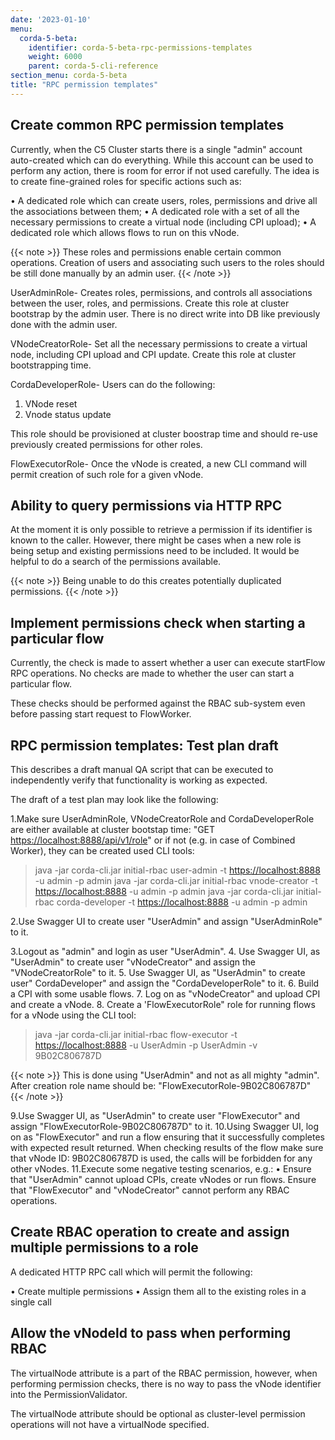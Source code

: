 ```yaml
---
date: '2023-01-10'
menu:
  corda-5-beta:
    identifier: corda-5-beta-rpc-permissions-templates
    weight: 6000
    parent: corda-5-cli-reference
section_menu: corda-5-beta
title: "RPC permission templates"
---
```


## Create common RPC permission templates

Currently, when the C5 Cluster starts there is a single "admin" account auto-created which can do everything. While this account can be used to perform any action, there is room for error if not used carefully. The idea is to create fine-grained roles for specific actions such as:

• A dedicated role which can create users, roles, permissions and drive all the associations between them;
• A dedicated role with a set of all the necessary permissions to create a virtual node (including CPI upload);
• A dedicated role which allows flows to run on this vNode.

{{< note >}}
These roles and permissions enable certain common operations. Creation of users and associating such users to the roles should be still done manually by an admin user.
{{< /note >}}

UserAdminRole- Creates roles, permissions, and controls all associations between the user, roles, and permissions. Create this role at cluster bootstrap by the admin user. There is no direct write into DB like previously done with the admin user.

VNodeCreatorRole- Set all the necessary permissions to create a virtual node, including CPI upload and CPI update. Create this role at cluster bootstrapping time.

CordaDeveloperRole- Users can do the following:

1. VNode reset
2. Vnode status update

This role should be provisioned at cluster boostrap time and should re-use previously created permissions for other roles.

FlowExecutorRole- Once the vNode is created, a new CLI command will permit creation of such role for a given vNode.

## Ability to query permissions via HTTP RPC

At the moment it is only possible to retrieve a permission if its identifier is known to the caller.
However, there might be cases when a new role is being setup and existing permissions need to be included. It would be helpful to do a search of the permissions available.

{{< note >}}
Being unable to do this creates potentially duplicated permissions.
{{< /note >}}

## Implement permissions check when starting a particular flow

Currently, the check is made to assert whether a user can execute startFlow RPC operations. No checks are made to whether the user can start a particular flow.

These checks should be performed against the RBAC sub-system even before passing start request to FlowWorker.

## RPC permission templates: Test plan draft

This describes a draft manual QA script that can be executed to independently verify that functionality is working as expected.

The draft of a test plan may look like the following:

1.Make sure UserAdminRole, VNodeCreatorRole and CordaDeveloperRole are either available at cluster bootstap time:
"GET <https://localhost:8888/api/v1/role>" or if not (e.g. in case of Combined Worker), they can be created used CLI tools:

> java -jar corda-cli.jar initial-rbac user-admin -t <https://localhost:8888> -u admin -p admin
> java -jar corda-cli.jar initial-rbac vnode-creator -t <https://localhost:8888> -u admin -p admin
> java -jar corda-cli.jar initial-rbac corda-developer -t <https://localhost:8888> -u admin -p admin

2.Use Swagger UI to create user "UserAdmin" and assign "UserAdminRole" to it.

3.Logout as "admin" and login as user "UserAdmin".
4. Use Swagger UI, as "UserAdmin" to create user "vNodeCreator" and assign the "VNodeCreatorRole" to it.
5. Use Swagger UI, as "UserAdmin" to create user" CordaDeveloper" and assign the "CordaDeveloperRole" to it.
6. Build a CPI with some usable flows.
7. Log on as "vNodeCreator" and upload CPI and create a vNode.
8. Create a 'FlowExecutorRole" role for running flows for a vNode using the CLI tool:

> java -jar corda-cli.jar initial-rbac flow-executor -t <https://localhost:8888> -u UserAdmin -p UserAdmin -v 9B02C806787D

{{< note >}}
This is done using "UserAdmin" and not as all mighty "admin".
After creation role name should be: "FlowExecutorRole-9B02C806787D"
{{< /note >}}

9.Use Swagger UI, as "UserAdmin" to create user "FlowExecutor" and assign "FlowExecutorRole-9B02C806787D" to it.
10.Using Swagger UI, log on as "FlowExecutor" and run a flow ensuring that it successfully completes with expected result returned.
When checking results of the flow make sure that vNode ID: 9B02C806787D is used, the calls will be forbidden for any other vNodes.
11.Execute some negative testing scenarios, e.g.:
• Ensure that "UserAdmin" cannot upload CPIs, create vNodes or run flows.
Ensure that "FlowExecutor" and "vNodeCreator" cannot perform any RBAC operations.

## Create RBAC operation to create and assign multiple permissions to a role

A dedicated HTTP RPC call which will permit the following:

• Create multiple permissions
• Assign them all to the existing roles in a single call

## Allow the vNodeld to pass when performing RBAC

The virtualNode attribute is a part of the RBAC permission, however, when performing permission checks, there is no way to pass the vNode identifier into the PermissionValidator.

The virtualNode attribute should be optional as cluster-level permission operations will not have a virtualNode specified.